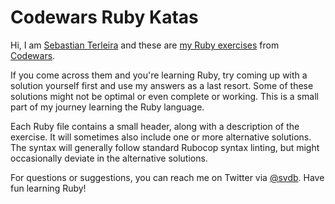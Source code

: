 # Codewars Ruby Katas

Hi, I am [Sebastian Terleira](https://github.com/SebastianTerleira) and these are [my Ruby exercises](https://www.codewars.com/users/SebastianTerleira) from [Codewars](http://www.codewars.com/).

If you come across them and you're learning Ruby, try coming up with a solution yourself first and use my answers as a last resort. Some of these solutions might not be optimal or even complete or working. This is a small part of my journey learning the Ruby language.

Each Ruby file contains a small header, along with a description of the exercise. It will sometimes also include one or more alternative solutions. The syntax will generally follow standard Rubocop syntax linting, but might occasionally deviate in the alternative solutions.

For questions or suggestions, you can reach me on Twitter via [@svdb](). Have fun learning Ruby!
